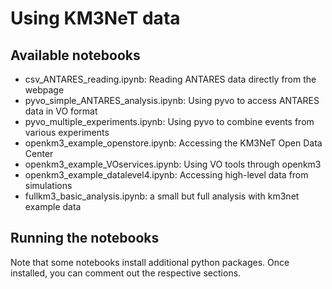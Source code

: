 # Using KM3NeT data

## Available notebooks
- csv_ANTARES_reading.ipynb: Reading ANTARES data directly from the webpage
- pyvo_simple_ANTARES_analysis.ipynb: Using pyvo to access ANTARES data in VO format
- pyvo_multiple_experiments.ipynb: Using pyvo to combine events from various experiments
- openkm3_example_openstore.ipynb: Accessing the KM3NeT Open Data Center
- openkm3_example_VOservices.ipynb: Using VO tools through openkm3
- openkm3_example_datalevel4.ipynb: Accessing high-level data from simulations
- fullkm3_basic_analysis.ipynb: a small but full analysis with km3net example data

## Running the notebooks
Note that some notebooks install additional python packages. Once installed, you can comment out the respective sections.